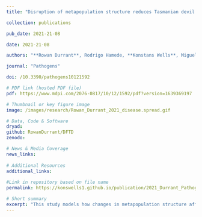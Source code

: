 ```yaml
---
title: "Disruption of metapopulation structure reduces Tasmanian devil facial tumour disease spread at the expense of abundance and genetic diversity"

collection: publications

pub_date: 2021-21-08

date: 2021-21-08

authors: "**Rowan Durrant**, Rodrigo Hamede, **Konstans Wells**, Miguel Lurgi"

journal: "Pathogens"

doi: /10.3390/pathogens10121592

# PDF link (hosted PDF file)
pdf: https://www.mdpi.com/2076-0817/10/12/1592/pdf?version=1639369197

# Thumbnail or key figure image
image: /images/research/Rowan_Durrant_2021_disease.spread.gif

# Data, Code & Software
dryad: 
github: RowanDurrant/DFTD
zenodo: 

# News & Media Coverage
news_links:
     
# Additional Resources
additional_links:
   
#Link in repository based on file name
permalink: https://konswells1.github.io/publication/2021_Durrant_Pathogens  

# Short summary
excerpt: "This study models how changes in metapopulation structure affect the spread of Devil Facial Tumour Disease (DFTD) in Tasmanian devils. Using an individual-based approach, the authors show that high dispersal, high transmission rates, and large contact distances promote disease spread. Fragmenting populations can reduce disease prevalence, particularly when isolating highly connected or central populations. However, this strategy comes at a cost, in that conditions that reduce the disease impact reduced overall population size and genetic diversity due to disrupted gene flow and limited recolonization. The findings highlight the complex trade-offs in managing disease in wildlife populations if condition that reduce disease spread may negative impact host population that benefit from high connectivity among individuals and populations."
---
```


